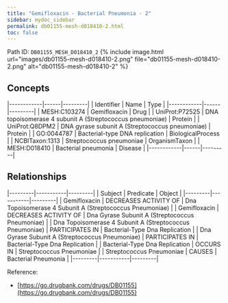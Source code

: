 ```yaml
---
title: "Gemifloxacin - Bacterial Pneumonia - 2"
sidebar: mydoc_sidebar
permalink: db01155-mesh-d018410-2.html
toc: false 
---
```



Path ID: `DB01155_MESH_D018410_2`
{% include image.html url="images/db01155-mesh-d018410-2.png" file="db01155-mesh-d018410-2.png" alt="db01155-mesh-d018410-2" %}

## Concepts

|------------|------|---------|
| Identifier | Name | Type    |
|------------|------|---------|
| MESH:C103274 | Gemifloxacin | Drug |
| UniProt:P72525 | DNA topoisomerase 4 subunit A (Streptococcus pneumoniae) | Protein |
| UniProt:Q8DPM2 | DNA gyrase subunit A (Streptococcus pneumoniae) | Protein |
| GO:0044787 | Bacterial-type DNA replication | BiologicalProcess |
| NCBITaxon:1313 | Streptococcus pneumoniae | OrganismTaxon |
| MESH:D018410 | Bacterial pneumonia | Disease |
|------------|------|---------|

## Relationships

|---------|-----------|---------|
| Subject | Predicate | Object  |
|---------|-----------|---------|
| Gemifloxacin | DECREASES ACTIVITY OF | Dna Topoisomerase 4 Subunit A (Streptococcus Pneumoniae) |
| Gemifloxacin | DECREASES ACTIVITY OF | Dna Gyrase Subunit A (Streptococcus Pneumoniae) |
| Dna Topoisomerase 4 Subunit A (Streptococcus Pneumoniae) | PARTICIPATES IN | Bacterial-Type Dna Replication |
| Dna Gyrase Subunit A (Streptococcus Pneumoniae) | PARTICIPATES IN | Bacterial-Type Dna Replication |
| Bacterial-Type Dna Replication | OCCURS IN | Streptococcus Pneumoniae |
| Streptococcus Pneumoniae | CAUSES | Bacterial Pneumonia |
|---------|-----------|---------|

Reference: 
  - [https://go.drugbank.com/drugs/DB01155](https://go.drugbank.com/drugs/DB01155)
